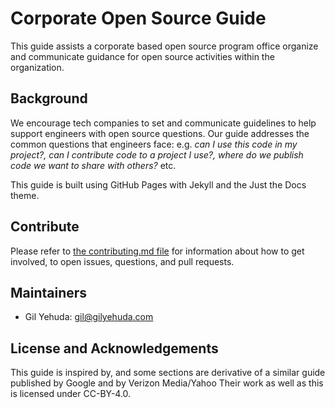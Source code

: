 # Corporate Open Source Guide

This guide assists a corporate based open source program office organize and communicate guidance for open source activities within the organization.

## Background

We encourage tech companies to set and communicate guidelines to help support engineers with open source questions. Our guide addresses the common questions that engineers face: e.g. _can I use this code in my project?, can I contribute code to a project I use?, where do we publish code we want to share with others?_ etc.

This guide is built using GitHub Pages with Jekyll and the Just the Docs theme.

## Contribute

Please refer to [the contributing.md file](Contributing.md) for information about how to get involved, to open issues, questions, and pull requests.

## Maintainers
- Gil Yehuda: gil@gilyehuda.com

## License and Acknowledgements
This guide is inspired by, and some sections are derivative of a similar guide published by Google and by Verizon Media/Yahoo
Their work as well as this is licensed under CC-BY-4.0.

